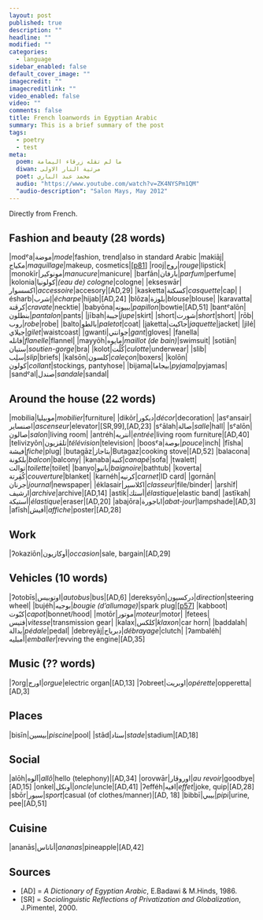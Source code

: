```yaml
---
layout: post
published: true
description: ""
headline: ""
modified: ""
categories: 
  - language
sidebar_enabled: false
default_cover_image: ""
imagecredit: ""
imagecreditlink: ""
video_enabled: false
video: ""
comments: false
title: French loanwords in Egyptian Arabic
summary: This is a brief summary of the post
tags: 
  - poetry
  - test
meta: 
  poem: ﻣﺎ ﻟﻢ ﺗﻘﻠﻪ ﺯﺭﻗﺎء اﻟﻴﻤﺎﻣﺔ
  diwan: ﻣﺮﺛﻴﺔ اﻟﻨﺎﺭ اﻻﻭﻟﻰ
  poet: ﻣﺤﻤﺪ ﻋﺒﺪ اﻟﺒﺎﺭﻱ
  audio: "https://www.youtube.com/watch?v=ZK4NYSPm1QM"
  "audio-description": "Salon Mays, May 2012"
---
```







Directly from French.

## Fashion and beauty (28 words)

|modˤa|موضة|_mode_|fashion, trend|also in standard Arabic
|makiāj|مكياج|_maquillage_|makeup, cosmetics|[[p81](https://books.google.ca/books?id=zYWQRz8EYJ0C&lpg=PP1&pg=PP6#v=onepage&q=maquillage&f=false)]
|rooj|روج|_rouge_|lipstick|
|monokīr|مونوكير|_manucure_|manicure|
|barfān|بارفان|_parfum_|perfume|
|kolonia|كولونيا|_(eau de) cologne_|cologne|
|ekseswār|اكسسوار|_accessoire_|accesory|[AD,29]
|kasketta|كسكتة|_casquette_|cap|
|ésharb|إشرب|_écharpe_|hijab|[AD,24]
|blōza|بلوزة|_blouse_|blouse|
|karavatta|كرڤتة|_cravate_|necktie|
|babyōna|ببيونه|_papillon_|bowtie|[AD,51]
|bantˤalōn|بنطلون|_pantalon_|pants|
|jībah|جيبة|_jupe_|skirt|
|short|شورت|_short_|short|
|rōb|روب|_robe_|robe|
|balto|بالطو|_paletot_|coat|
|jaketta|جاكيت|_jaquette_|jacket|
|jilé|جيلاي|_gilet_|waistcoast|
|gwanti|جوانتي|_gant_|gloves|
|fanella|فانله|_flanelle_|flannel|
|mayyōh|مايوه|_maillot (de bain)_|swimsuit|
|sotiān|ستيان|_soutien-gorge_|bra|
|kolot|كُلُت|_culotte_|underwear|
|slib|سلِب|_slip_|briefs|
|kalsōn|كلسون|_caleçon_|boxers|
|kolōn|كولون|_collant_|stockings, pantyhose|
|bijama|بيجاما|_pyjama_|pyjamas|
|sandˤal|صندل|_sandale_|sandal|

## Around the house (22 words)

|mobilia|موبيليا|_mobilier_|furniture|
|dikōr|ديكور|_décor_|decoration|
|asˤansair|اصنساير|_ascenseur_|elevator|[SR,99],[AD,23]
|sˤālah|صالة|_salle_|hall|
|sˤalōn|صالون|_salon_|living room|
|antréh|أنتريه|_entrée_|living room furniture|[AD,40]
|telivizyōn|تلڤزيون|_télévision_|television|
|boosˤa|بوصة|_pouce_|inch|
|fīsha|فيشة|_fiche_|plug|
|butagāz|بتاجاز|Butagaz|cooking stove|[AD,52]
|balacona|بلكونة|_balcon_|balcony|
|kanaba|كنبة|_canapé_|sofa|
|twalett|توالت|_toilette_|toilet|
|banyo|بانيو|_baignoire_|bathtub|
|koverta|كُڤِرتة|_couverture_|blanket|
|karnéh|كرنيه|_carnet_|ID card|
|gornān|جرنان|_journal_|newspaper|
|éklasair|اكلاسير|_classeur_|file/binder|
|arshīf|ارشيف|_archive_|archive|[AD,14]
|astik|أستك|_élastique_|elastic band|
|astīkah|أستيكة|_élastique_|eraser|[AD,20]
|abajōra|اباجورة|_abat-jour_|lampshade|[AD,3]
|afīsh|أفيش|_affiche_|poster|[AD,28]

## Work

|ʔokaziōn|أوكازيون|_occasion_|sale, bargain|[AD,29]

## Vehicles (10 words)

|ʔotobīs|اوتوبيس|_autobus_|bus|[AD,6]
|dereksyōn|دركسيون|_direction_|steering wheel|
|bujéh|بوجيه|_bougie (d’allumage)_|spark plug|[[p57](https://books.google.ca/books?id=LfruK29pVl8C&lpg=PA57&dq=%22side%20by%20side%20with%20educated%20literary%20Arabic%22&pg=PA57#v=onepage&q&f=false)]
|kabboot|كبّوت|_capot_|bonnet/hood|
|motōr|موتور|_moteur_|motor|
|fetees|فتيس|_vitesse_|transmission gear|
|kalax|كلكس|_klaxon_|car horn|
|baddalah|بدالة|_pédale_|pedal|
|debreyāj|دبرياج|_débrayage_|clutch|
|ʔambaléh|أمبليه|_emballer_|revving the engine|[AD,35]

## Music (?? words)

|ʔorg|اورج|_orgue_|electric organ|[AD,13]
|ʔobreet|اوبريت|_opérette_|opperetta|[AD,3]

## Places 

|bisīn|بيسين|_piscine_|pool|
|stād|ستاد|_stade_|stadium|[AD,18]

## Social

|alōh|آلوه|_allô_|hello (telephony)|[AD,34]
|orovwār|اوروڤار|_au revoir_|goodbye|[AD,15]
|onkel|أونكل|_oncle_|uncle|[AD,41]
|ʔefféh|افيه|_effet_|joke, quip|[AD,28]
|sbōr|سبور|_sport_|casual (of clothes/manner)|[AD, 18]
|bibbī|بيبي|_pipi_|urine, pee|[AD,51]

## Cuisine


|ananās|أناناس|_ananas_|pineapple|[AD,42]

## Sources
- [AD] = _A Dictionary of Egyptian Arabic_, E.Badawi & M.Hinds, 1986.
- [SR] = _Sociolinguistic Reflections of Privatization and Globalization_, J.Pimentel, 2000.

